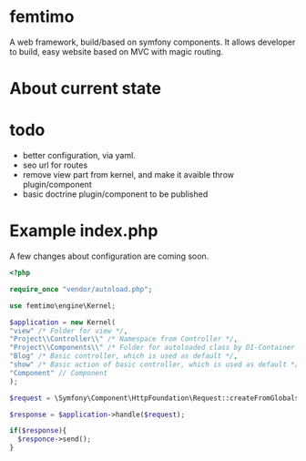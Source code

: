 # femtimo
A web framework, build/based on symfony components. 
It allows developer to build, easy website based on MVC with magic routing.

# About current state

# todo
* better configuration, via yaml.
* seo url for routes
* remove view part from kernel, and make it avaible throw plugin/component
* basic doctrine plugin/component to be published

# Example index.php
A few changes about configuration are coming soon.

```php
<?php

require_once "vendor/autoload.php";

use femtimo\engine\Kernel;

$application = new Kernel(
"view" /* Folder for view */,
"Project\\Controller\\" /* Namespace from Controller */,
"Project\\Components\\" /* Folder for autoloaded class by DI-Container */,
"Blog" /* Basic controller, which is used as default */,
"show" /* Basic action of basic controller, which is used as default */,
"Component" // Component
);

$request = \Symfony\Component\HttpFoundation\Request::createFromGlobals();

$response = $application->handle($request);

if($response){
  $responce->send();
}
```
